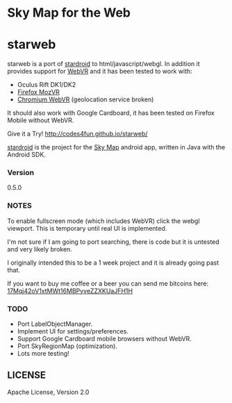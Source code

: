 Sky Map for the Web
===

# starweb

starweb is a port of [stardroid] to html/javascript/webgl. In addition it provides support for [WebVR] and it has been tested to work with:

  - Oculus Rift DK1/DK2
  - [Firefox MozVR]
  - [Chromium WebVR] (geolocation service broken)

It should also work with Google Cardboard, it has been tested on Firefox Mobile without WebVR.

Give it a Try! http://codes4fun.github.io/starweb/

[stardroid] is the project for the [Sky Map] android app, written in Java with the Android SDK.

### Version
0.5.0

### NOTES

To enable fullscreen mode (which includes WebVR) click the webgl viewport. This is temporary until real UI is implemented.

I'm not sure if I am going to port searching, there is code but it is untested and very likely broken.

I originally intended this to be a 1 week project and it is already going past that.

If you want to buy me coffee or a beer you can send me bitcoins here:
[17Mqj42oV1xtMWt16MBPyveZZXKUaJFH1H]

### TODO

 - Port LabelObjectManager.
 - Implement UI for settings/preferences.
 - Support Google Cardboard mobile browsers without WebVR.
 - Port SkyRegionMap (optimization).
 - Lots more testing!

LICENSE
----

Apache License, Version 2.0


[WebVR]:http://webvr.info/
[stardroid]:https://github.com/sky-map-team/stardroid
[Sky Map]:https://play.google.com/store/apps/details?id=com.google.android.stardroid&hl=en
[Firefox MozVR]:http://mozvr.com/downloads/
[Chromium WebVR]:https://drive.google.com/folderview?id=0BzudLt22BqGRbW9WTHMtOWMzNjQ&usp=sharing#list
[17Mqj42oV1xtMWt16MBPyveZZXKUaJFH1H]:https://blockchain.info/address/17Mqj42oV1xtMWt16MBPyveZZXKUaJFH1H
